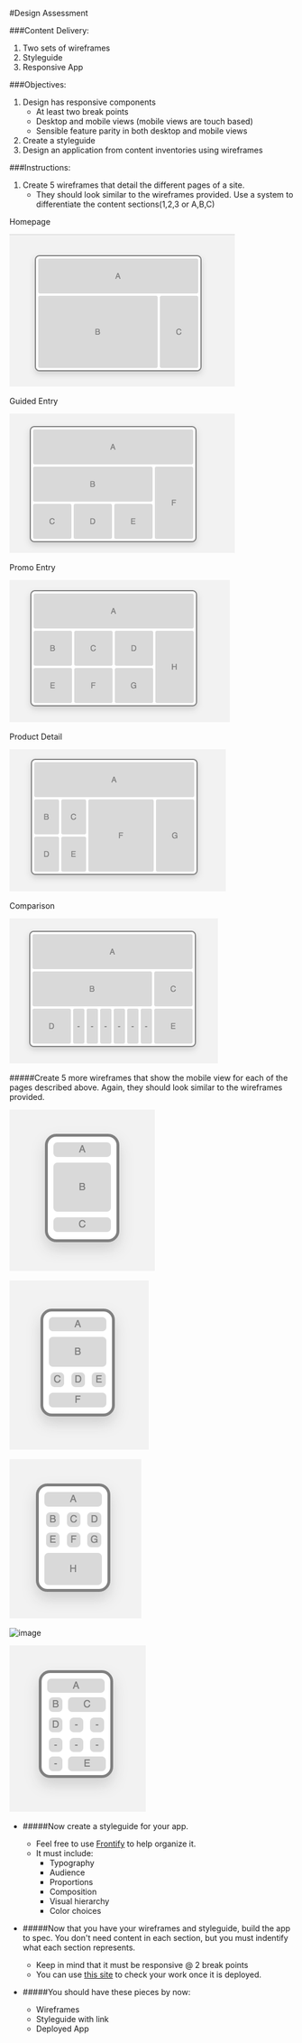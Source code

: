 
#Design Assessment

###Content Delivery:
1. Two sets of wireframes
2. Styleguide
3. Responsive App

###Objectives:

1.  Design has responsive components
	* At least two break points
	* Desktop and mobile views (mobile views are touch based)
	* Sensible feature parity in both desktop and mobile views
2.  Create a styleguide
3.  Design an application from content inventories using wireframes
		
###Instructions:

1.  Create 5 wireframes that detail the different pages of a site. 
	*  They should look similar to the wireframes provided. Use a system to differentiate the content sections(1,2,3 or A,B,C)

Homepage 

![Homepage](images/Wireframe1.png)

Guided Entry  
	
![image](images/Wireframe2.png)

Promo Entry 
	
![image](images/Wireframe3.png)
	
Product Detail  

![image](images/Wireframe4.png)

Comparison  

![image](images/Wireframe5.png)

#####Create 5 more wireframes that show the mobile view for each of the pages described above. Again, they should look similar to the wireframes provided.

![image](images/Mobile1.png)

![image](images/Mobile2.png)

![image](images/Mobile3.png)

![image](iamges/Mobile4.png)

![image](images/Mobile5.png)

* #####Now create a styleguide for your app.
	* Feel free to use [Frontify](https://brand.frontify.com/d/qAiubNBytHKf/style-guide) to help organize it.  
	*  It must include:
		* Typography
		* Audience
		* Proportions
		* Composition
		* Visual hierarchy
		* Color choices
* #####Now that you have your wireframes and styleguide, build the app to spec. You don't need content in each section, but you must indentify what each section represents.
	* Keep in mind that it must be responsive @ 2 break points 
	* You can use [this site](http://mattkersley.com/responsive/) to check your work once it is deployed. 

* #####You should have these pieces by now:
	* Wireframes
	* Styleguide with link
	* Deployed App




